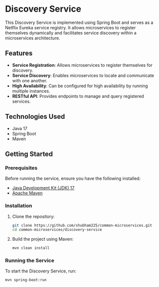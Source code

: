 # Discovery Service

This Discovery Service is implemented using Spring Boot and serves as a Netflix Eureka service registry. It allows microservices to register themselves dynamically and facilitates service discovery within a microservices architecture.

## Features

- **Service Registration**: Allows microservices to register themselves for discovery.
- **Service Discovery**: Enables microservices to locate and communicate with one another.
- **High Availability**: Can be configured for high availability by running multiple instances.
- **RESTful API**: Provides endpoints to manage and query registered services.

## Technologies Used

- Java 17
- Spring Boot
- Maven

## Getting Started

### Prerequisites

Before running the service, ensure you have the following installed:

- [Java Development Kit (JDK) 17](https://www.oracle.com/java/technologies/javase-jdk17-downloads.html)
- [Apache Maven](https://maven.apache.org/)

### Installation

1. Clone the repository:

    ```bash
    git clone https://github.com/shubham225/common-microservices.git
    cd common-microservices/discovery-service
    ```

2. Build the project using Maven:

    ```bash
    mvn clean install
    ```

### Running the Service

To start the Discovery Service, run:

```bash
mvn spring-boot:run
